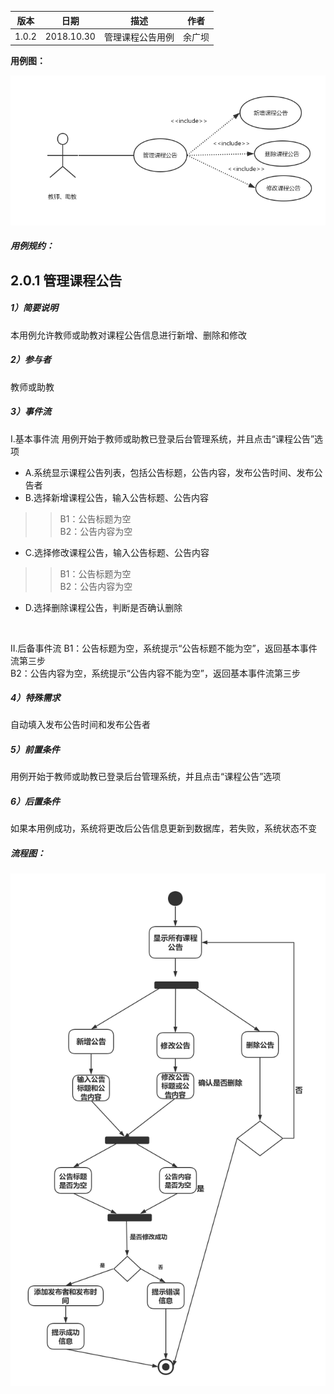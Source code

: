 | 版本  | 日期       | 描述            | 作者   |
| ----- | ---------- | --------------- | ------ |
| 1.0.2 | 2018.10.30 | 管理课程公告用例 | 余广坝 |

**用例图：**

![管理课程公告用例图](img_use_case/admin_announcement.png)


##### 用例规约：

## 2.0.1 管理课程公告
##### 1）简要说明
本用例允许教师或助教对课程公告信息进行新增、删除和修改

##### 2）参与者
教师或助教

##### 3）事件流
I.基本事件流
用例开始于教师或助教已登录后台管理系统，并且点击“课程公告”选项
- A.系统显示课程公告列表，包括公告标题，公告内容，发布公告时间、发布公告者
- B.选择新增课程公告，输入公告标题、公告内容
>>B1：公告标题为空<br>
>>B2：公告内容为空

- C.选择修改课程公告，输入公告标题、公告内容
>>B1：公告标题为空<br>
>>B2：公告内容为空

- D.选择删除课程公告，判断是否确认删除
<br>

II.后备事件流
B1：公告标题为空，系统提示“公告标题不能为空”，返回基本事件流第三步<br>
B2：公告内容为空，系统提示“公告内容不能为空”，返回基本事件流第三步

##### 4）特殊需求
自动填入发布公告时间和发布公告者

##### 5）前置条件
用例开始于教师或助教已登录后台管理系统，并且点击“课程公告”选项

##### 6）后置条件
如果本用例成功，系统将更改后公告信息更新到数据库，若失败，系统状态不变


##### 流程图：

![管理课程公告流程图](img_activity/admin_announcement2.png)
